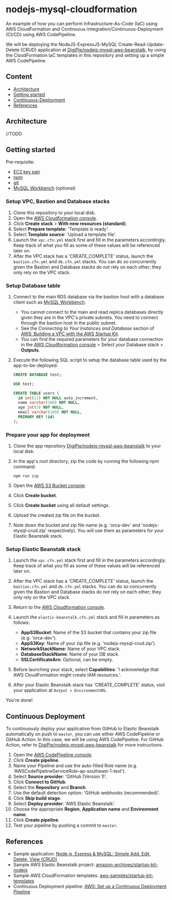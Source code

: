 # nodejs-mysql-cloudformation

An example of how you can perform Infrastructure-As-Code (IaC) using AWS CloudFormation and Continuous-Integration/Continuous-Deployment (CI/CD) using AWS CodePipeline.

We will be deploying the NodeJS-ExpressJS-MySQL Create-Read-Update-Delete (CRUD) application at [DigiPie/nodejs-mysql-aws-beanstalk](https://github.com/DigiPie/nodejs-mysql-aws-beanstalk), by using the CloudFormation IaC templates in this repository and setting up a simple AWS CodePipeline.

## Content

- [Architecture](#architecture)
- [Getting started](#getting-started)
- [Continuous-Deployment](#continuous-deployment)
- [References](#references)

## Architecture

//TODO

## Getting started

Pre-requisite:

- [EC2 key pair](https://docs.aws.amazon.com/AWSEC2/latest/UserGuide/ec2-key-pairs.html)
- [npm](https://www.npmjs.com/get-npm)
- [git](https://git-scm.com/book/en/v2/Getting-Started-Installing-Git/)
- [MySQL Workbench](https://www.mysql.com/products/workbench/) (optional)

### Setup VPC, Bastion and Database stacks

1. Clone this repository to your local disk.
1. Open the [AWS Cloudformation console](https://console.aws.amazon.com/cloudformation).
1. Click **Create stack** > **With new resources (standard)**.
1. Select **Prepare template**: 'Template is ready'.
1. Select **Template source**: 'Upload a template file'.
1. Launch the `vpc.cfn.yml` stack first and fill in the parameters accordingly. Keep track of what you fill as some of these values will be referenced later on.
1. After the VPC stack has a 'CREATE_COMPLETE' status, launch the `bastion.cfn.yml` and `db.cfn.yml` stacks. You can do so concurrently given the Bastion and Database stacks do not rely on each other; they only rely on the VPC stack.

### Setup Database table

1. Connect to the main RDS database via the bastion host with a database client such as [MySQL Workbench](https://www.mysql.com/products/workbench/). 
    - You cannot connect to the main and read replica databases directly given they are in the VPC's private subnets. You need to connect through the bastion host in the public subnet. 
    - See the _Connecting to Your Instances and Database_ section of [AWS: Building a VPC with the AWS Startup Kit](https://aws.amazon.com/blogs/startups/building-a-vpc-with-the-aws-startup-kit/).
    - You can find the required parameters for your database connection in the [AWS Cloudformation console](https://console.aws.amazon.com/cloudformation) > Select your Database stack > **Outputs**.
1. Execute the following SQL script to setup the database table used by the app-to-be-deployed:

    ```sql
    CREATE DATABASE test;

    USE test;

    CREATE TABLE users (
      id int(11) NOT NULL auto_increment,
      name varchar(100) NOT NULL,
      age int(3) NOT NULL,
      email varchar(100) NOT NULL,
      PRIMARY KEY (id)
    );
    ```

### Prepare your app for deployment

1. Clone the app repository [DigiPie/nodejs-mysql-aws-beanstalk](https://github.com/DigiPie/nodejs-mysql-aws-beanstalk) to your local disk.
1. In the app's root directory, zip the code by running the following npm command:

    ```shell
    npm run zip
    ```

1. Open the [AWS S3 Bucket console](https://s3.console.aws.amazon.com/s3/home).
1. Click **Create bucket**.
1. Click **Create bucket** using all default settings.
1. Upload the created zip file on the bucket.
1. Note down the bucket and zip file name (e.g. 'orca-dev' and 'nodejs-mysql-crud.zip' respectively). You will use them as parameters for your Elastic Beanstalk stack.

### Setup Elastic Beanstalk stack

1. Launch the `vpc.cfn.yml` stack first and fill in the parameters accordingly. Keep track of what you fill as some of these values will be referenced later on.
1. After the VPC stack has a 'CREATE_COMPLETE' status, launch the `bastion.cfn.yml` and `db.cfn.yml` stacks. You can do so concurrently given the Bastion and Database stacks do not rely on each other; they only rely on the VPC stack.

1. Return to the [AWS Cloudformation console](https://console.aws.amazon.com/cloudformation).
1. Launch the `elastic-beanstalk.cfn.yml` stack and fill in parameters as follows:

      - **AppS3Bucket**: Name of the S3 bucket that contains your zip file (e.g. 'orca-dev').
      - **AppS3Key**: Name of your zip file (e.g. 'nodejs-mysql-crud.zip').
      - **NetworkStackName**: Name of your VPC stack.
      - **DatabaseStackName**: Name of your DB stack.
      - **SSLCertificateArn**: Optional, can be empty.
1. Before launching your stack, select **Capabilities**: 'I acknowledge that AWS CloudFormation might create IAM resources.'.
1. After your Elastic Beanstalk stack has 'CREATE_COMPLETE' status, visit your application at `Output > EnvironmentURL`.

You're done!

## Continuous Deployment

To continuously deploy your application from GitHub to Elastic Beanstalk automatically on push to `master`, you can use either AWS CodePipeline or GitHub Action. In this case, we will be using AWS CodePipeline. For GitHub Action, refer to [DigiPie/nodejs-mysql-aws-beanstalk](https://github.com/DigiPie/nodejs-mysql-aws-beanstalk) for more instructions.

1. Open the [AWS CodePipeline console](http://console.aws.amazon.com/codepipeline).
1. Click **Create pipeline**.
1. Name your Pipeline and use the auto-filled Role name (e.g. 'AWSCodePipelineServiceRole-ap-southeast-1-test').
1. Select **Source provider**: 'GitHub (Version 1)'.
1. Click **Connect to GitHub**.
1. Select the **Repository** and **Branch**.
1. Use the default detection option: 'GitHub webhooks (recommended)'.
1. Click **Skip build stage**.
1. Select **Deploy provider**: 'AWS Elastic Beanstalk'.
1. Choose the appropriate **Region**, **Application name** and **Environment name**.
1. Click **Create pipeline**.
1. Test your pipeline by pushing a commit to `master`.

## References

- Sample application: [Node.js, Express & MySQL: Simple Add, Edit, Delete, View (CRUD)](http://blog.chapagain.com.np/node-js-express-mysql-simple-add-edit-delete-view-crud/)
- Sample AWS Elastic Beanstalk project: [amazon-archives/startup-kit-nodejs](https://github.com/amazon-archives/startup-kit-nodejs)
- Sample AWS CloudFormation templates: [aws-samples/startup-kit-templates](https://github.com/aws-samples/startup-kit-templates)
- Continuous Deployment pipeline: [AWS: Set up a Continuous Deployment Pipeline](https://aws.amazon.com/getting-started/hands-on/continuous-deployment-pipeline/)
